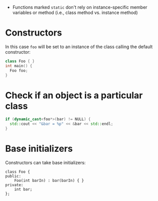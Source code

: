 - Functions marked `static` don't rely on instance-specific member variables or method (i.e., class method vs. instance method)

# Constructors

In this case `foo` will be set to an instance of the class calling the default constructor:

``` cpp
class Foo { }
int main() {
  Foo foo;
}
```

# Check if an object is a particular class

``` cpp
if (dynamic_cast<foo*>(bar) != NULL) {
  std::cout << "&bar = %p" << &bar << std::endl;
}
```

# Base initializers

Constructors can take base initializers:

```
class Foo {
public:
    Foo(int barIn) : bar(barIn) { }
private:
    int bar;
};
```
